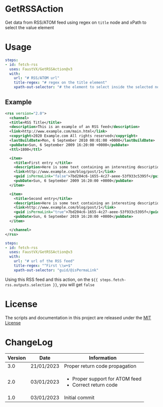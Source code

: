 ﻿# GetRSSAction

Get data from RSS/ATOM feed using regex on `title` node and xPath to select the value element

# Usage

```yaml
steps:
- id: fetch-rss
  uses: FaustVX/GetRSSAction@v3
  with:
    url: "# RSS/ATOM url"
    title-regex: "# regex on the title element"
    xpath-out-selector: "# the element to select inside the selected node"
```

## Example

```rss
<rss version="2.0">
  <channel>
  <title>RSS Title</title>
  <description>This is an example of an RSS feed</description>
  <link>http://www.example.com/main.html</link>
  <copyright>2020 Example.com All rights reserved</copyright>
  <lastBuildDate>Mon, 6 September 2010 00:01:00 +0000</lastBuildDate>
  <pubDate>Sun, 6 September 2009 16:20:00 +0000</pubDate>
  <ttl>1800</ttl>

  <item>
    <title>First entry </title>
    <description>Here is some text containing an interesting description.</description>
    <link>http://www.example.com/blog/post/1</link>
    <guid isPermaLink="false">7bd204c6-1655-4c27-aeee-53f933c5395f</guid>
    <pubDate>Sun, 6 September 2009 16:20:00 +0000</pubDate>
  </item>

  <item>
    <title>Second entry</title>
    <description>Here is some text containing an interesting description.</description>
    <link>http://www.example.com/blog/post/1</link>
    <guid isPermaLink="true">7bd204c6-1655-4c27-aeee-53f933c5395f</guid>
    <pubDate>Sun, 6 September 2019 16:20:00 +0000</pubDate>
  </item>

  </channel>
</rss>
```

```yaml
steps:
- id: fetch-rss
  uses: FaustVX/GetRSSAction@v3
  with:
    url: "# url of the RSS feed"
    title-regex: "^First \\w+$"
    xpath-out-selector: "guid/@isPermaLink"
```

Using this RSS feed and this action, on the `${{ steps.fetch-rss.outputs.selection }}`, you will get `false`

# License

The scripts and documentation in this project are released under the [MIT License](LICENSE)

# ChangeLog

| Version | Date | Information |
| ----- | ---------- | ---------- |
| 3.0 | 21/01/2023 | Proper return code propagation |
| 2.0 | 03/01/2023 | <ul><li>Proper support for ATOM feed</li><li>Correct return code</li></ul> |
| 1.0 | 03/01/2023 | Initial commit |
